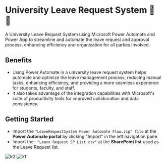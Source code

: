 # University Leave Request System :school: :memo:

  A University Leave Request System using Microsoft Power Automate and Power App to streamline and automate the leave request and approval process, enhancing efficiency and organization for all parties involved.
## Benefits
- Using Power Automate in a university leave request system helps automate and optimize the leave management process, reducing manual tasks, enhancing efficiency, and providing a more seamless experience for students, faculty, and staff.
- It also takes advantage of the integration capabilities with Microsoft's suite of productivity tools for improved collaboration and data consistency.
## Getting Started
- Import the `"LeaveRequestSystem Power Automate Flow.zip" file` at the **Power Automate portal** by clicking "Import" in the left navigation pane.
- Import the ` "Leave Request SP List.csv"` at the **SharePoint list** used as the Leave Request list.

![lr2](https://github.com/aungkhantmyat/University-Leave-Request-System/assets/48421405/6dd861ad-4c7f-46b2-8778-da1ca5f10c50)
![lr1](https://github.com/aungkhantmyat/University-Leave-Request-System/assets/48421405/b2abfefd-df51-4105-abbd-a54272bf5379)

